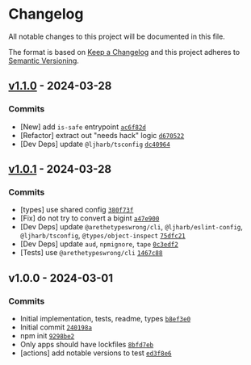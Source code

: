 # Changelog

All notable changes to this project will be documented in this file.

The format is based on [Keep a Changelog](https://keepachangelog.com/en/1.0.0/)
and this project adheres to [Semantic Versioning](https://semver.org/spec/v2.0.0.html).

## [v1.1.0](https://github.com/ljharb/safe-bigint/compare/v1.0.1...v1.1.0) - 2024-03-28

### Commits

- [New] add `is-safe` entrypoint [`ac6f82d`](https://github.com/ljharb/safe-bigint/commit/ac6f82d816191de6d6652a16f88a83326e2c3c97)
- [Refactor] extract out "needs hack" logic [`d670522`](https://github.com/ljharb/safe-bigint/commit/d6705225e78b1fb828a6e5d868799119b734f1a7)
- [Dev Deps] update `@ljharb/tsconfig` [`dc40964`](https://github.com/ljharb/safe-bigint/commit/dc40964d10c331f3ffbb34d5f06b5f91d50f6041)

## [v1.0.1](https://github.com/ljharb/safe-bigint/compare/v1.0.0...v1.0.1) - 2024-03-28

### Commits

- [types] use shared config [`380f73f`](https://github.com/ljharb/safe-bigint/commit/380f73f2f87a7eb811ace9ebd3a4ab6fb9034531)
- [Fix] do not try to convert a bigint [`a47e900`](https://github.com/ljharb/safe-bigint/commit/a47e9005a27c4da684d69bf46140561f32572714)
- [Dev Deps] update `@arethetypeswrong/cli`, `@ljharb/eslint-config`, `@ljharb/tsconfig`, `@types/object-inspect` [`75dfc21`](https://github.com/ljharb/safe-bigint/commit/75dfc213713029af571855a374511a8476478e03)
- [Dev Deps] update `aud`, `npmignore`, `tape` [`0c3edf2`](https://github.com/ljharb/safe-bigint/commit/0c3edf27321a23c5f519053b63ff5a1d88216ca4)
- [Tests] use `@arethetypeswrong/cli` [`1467c88`](https://github.com/ljharb/safe-bigint/commit/1467c88353d0d903d0b3038c12600b75fa549dc4)

## v1.0.0 - 2024-03-01

### Commits

- Initial implementation, tests, readme, types [`b8ef3e0`](https://github.com/ljharb/safe-bigint/commit/b8ef3e0bfb1c75313caf9fe79b7a1b7eddf6da50)
- Initial commit [`240198a`](https://github.com/ljharb/safe-bigint/commit/240198abf093da224383bd20f0dcd925dd8bf808)
- npm init [`9298be2`](https://github.com/ljharb/safe-bigint/commit/9298be22699d76b8696f2fbe87b5b1bef720034e)
- Only apps should have lockfiles [`8bfd7eb`](https://github.com/ljharb/safe-bigint/commit/8bfd7ebaad3f15ff72493e5532425bb4d4ce0a61)
- [actions] add notable versions to test [`ed3f8e6`](https://github.com/ljharb/safe-bigint/commit/ed3f8e6a5ebfde15221563dc750650a1ba8691a7)

